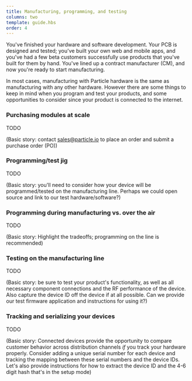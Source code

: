 ```yaml
---
title: Manufacturing, programming, and testing
columns: two
template: guide.hbs
order: 4
---
```


You've finished your hardware and software development. Your PCB is designed and tested; you've built your own web and mobile apps, and you've had a few beta customers successfully use products that you've built for them by hand. You've lined up a contract manufacturer (CM), and now you're ready to start manufacturing.

In most cases, manufacturing with Particle hardware is the same as manufacturing with any other hardware. However there are some things to keep in mind when you program and test your products, and some opportunities to consider since your product is connected to the internet.

### Purchasing modules at scale

TODO

(Basic story: contact sales@particle.io to place an order and submit a purchase order (PO))

### Programming/test jig

TODO

(Basic story: you'll need to consider how your device will be programmed/tested on the manufacturing line. Perhaps we could open source and link to our test hardware/software?)

### Programming during manufacturing vs. over the air

TODO

(Basic story: Highlight the tradeoffs; programming on the line is recommended)

### Testing on the manufacturing line

TODO

(Basic story: be sure to test your product's functionality, as well as all necessary component connections and the RF performance of the device. Also capture the device ID off the device if at all possible. Can we provide our test firmware application and instructions for using it?)

### Tracking and serializing your devices

TODO

(Basic story: Connected devices provide the opportunity to compare customer behavior across distribution channels *if* you track your hardware properly. Consider adding a unique serial number for each device and tracking the mapping between these serial numbers and the device IDs. Let's also provide instructions for how to extract the device ID and the 4-6 digit hash that's in the setup mode)
